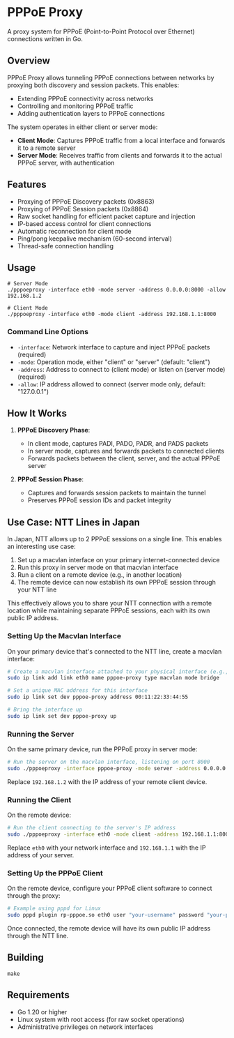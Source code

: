 # PPPoE Proxy

A proxy system for PPPoE (Point-to-Point Protocol over Ethernet) connections written in Go.

## Overview

PPPoE Proxy allows tunneling PPPoE connections between networks by proxying both discovery and session packets. This enables:

- Extending PPPoE connectivity across networks
- Controlling and monitoring PPPoE traffic
- Adding authentication layers to PPPoE connections

The system operates in either client or server mode:

- **Client Mode**: Captures PPPoE traffic from a local interface and forwards it to a remote server
- **Server Mode**: Receives traffic from clients and forwards it to the actual PPPoE server, with authentication

## Features

- Proxying of PPPoE Discovery packets (0x8863)
- Proxying of PPPoE Session packets (0x8864)
- Raw socket handling for efficient packet capture and injection
- IP-based access control for client connections
- Automatic reconnection for client mode
- Ping/pong keepalive mechanism (60-second interval)
- Thread-safe connection handling

## Usage

```
# Server Mode
./pppoeproxy -interface eth0 -mode server -address 0.0.0.0:8000 -allow 192.168.1.2

# Client Mode
./pppoeproxy -interface eth0 -mode client -address 192.168.1.1:8000
```

### Command Line Options

- `-interface`: Network interface to capture and inject PPPoE packets (required)
- `-mode`: Operation mode, either "client" or "server" (default: "client")
- `-address`: Address to connect to (client mode) or listen on (server mode) (required)
- `-allow`: IP address allowed to connect (server mode only, default: "127.0.0.1")

## How It Works

1. **PPPoE Discovery Phase**:
   - In client mode, captures PADI, PADO, PADR, and PADS packets
   - In server mode, captures and forwards packets to connected clients
   - Forwards packets between the client, server, and the actual PPPoE server

2. **PPPoE Session Phase**:
   - Captures and forwards session packets to maintain the tunnel
   - Preserves PPPoE session IDs and packet integrity

## Use Case: NTT Lines in Japan

In Japan, NTT allows up to 2 PPPoE sessions on a single line. This enables an interesting use case:

1. Set up a macvlan interface on your primary internet-connected device
2. Run this proxy in server mode on that macvlan interface
3. Run a client on a remote device (e.g., in another location)
4. The remote device can now establish its own PPPoE session through your NTT line

This effectively allows you to share your NTT connection with a remote location while maintaining separate PPPoE sessions, each with its own public IP address.

### Setting Up the Macvlan Interface

On your primary device that's connected to the NTT line, create a macvlan interface:

```bash
# Create a macvlan interface attached to your physical interface (e.g., eth0)
sudo ip link add link eth0 name pppoe-proxy type macvlan mode bridge

# Set a unique MAC address for this interface
sudo ip link set dev pppoe-proxy address 00:11:22:33:44:55

# Bring the interface up
sudo ip link set dev pppoe-proxy up
```

### Running the Server

On the same primary device, run the PPPoE proxy in server mode:

```bash
# Run the server on the macvlan interface, listening on port 8000
sudo ./pppoeproxy -interface pppoe-proxy -mode server -address 0.0.0.0:8000 -allow 192.168.1.2
```

Replace `192.168.1.2` with the IP address of your remote client device.

### Running the Client

On the remote device:

```bash
# Run the client connecting to the server's IP address
sudo ./pppoeproxy -interface eth0 -mode client -address 192.168.1.1:8000
```

Replace `eth0` with your network interface and `192.168.1.1` with the IP address of your server.

### Setting Up the PPPoE Client

On the remote device, configure your PPPoE client software to connect through the proxy:

```bash
# Example using pppd for Linux
sudo pppd plugin rp-pppoe.so eth0 user "your-username" password "your-password" noauth
```

Once connected, the remote device will have its own public IP address through the NTT line.

## Building

```
make
```

## Requirements

- Go 1.20 or higher
- Linux system with root access (for raw socket operations)
- Administrative privileges on network interfaces